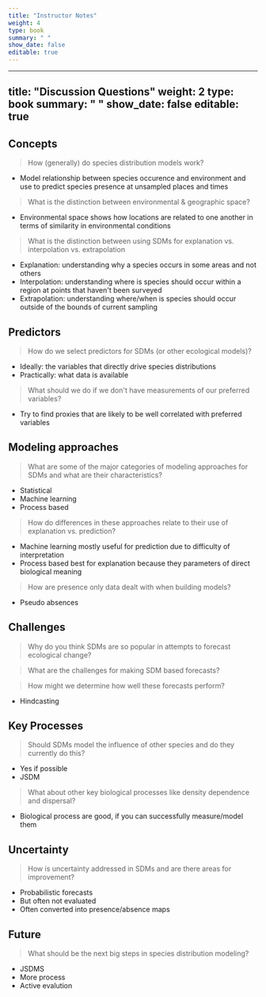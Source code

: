 ```yaml
---
title: "Instructor Notes"
weight: 4
type: book
summary: " "
show_date: false
editable: true
---
```


---
title: "Discussion Questions"
weight: 2
type: book
summary: " "
show_date: false
editable: true
---

## Concepts

> How (generally) do species distribution models work?

* Model relationship between species occurence and environment and use to predict species presence at unsampled places and times

> What is the distinction between environmental & geographic space?

* Environmental space shows how locations are related to one another in terms of similarity in environmental conditions
  
> What is the distinction between using SDMs for explanation vs. interpolation vs. extrapolation

* Explanation: understanding why a species occurs in some areas and not others
* Interpolation: understanding where is species should occur within a region at points that haven't been surveyed
* Extrapolation: understanding where/when is species should occur outside of the bounds of current sampling

## Predictors

> How do we select predictors for SDMs (or other ecological models)?

* Ideally: the variables that directly drive species distributions
* Practically: what data is available

> What should we do if we don't have measurements of our preferred variables?

* Try to find proxies that are likely to be well correlated with preferred variables

## Modeling approaches

> What are some of the major categories of modeling approaches for SDMs and what
  are their characteristics?

* Statistical
* Machine learning
* Process based

> How do differences in these approaches relate to their use of explanation vs. prediction?

* Machine learning mostly useful for prediction due to difficulty of interpretation
* Process based best for explanation because they parameters of direct biological meaning

> How are presence only data dealt with when building models?

* Pseudo absences

## Challenges

> Why do you think SDMs are so popular in attempts to forecast ecological change?

> What are the challenges for making SDM based forecasts?

> How might we determine how well these forecasts perform?

* Hindcasting

## Key Processes

> Should SDMs model the influence of other species and do they currently do this?

* Yes if possible
* JSDM

> What about other key biological processes like density dependence and dispersal?

* Biological process are good, if you can successfully measure/model them

## Uncertainty

> How is uncertainty addressed in SDMs and are there areas for improvement?

* Probabilistic forecasts
* But often not evaluated
* Often converted into presence/absence maps

## Future

> What should be the next big steps in species distribution modeling?

* JSDMS
* More process
* Active evalution
